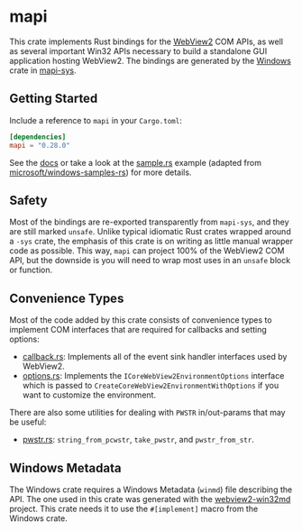 # mapi
This crate implements Rust bindings for the [WebView2](https://aka.ms/webview2) COM APIs, as well as several important Win32 APIs necessary to build a standalone GUI application hosting WebView2. The bindings are generated by the [Windows](https://github.com/microsoft/windows-rs) crate in [mapi-sys](https://crates.io/crates/mapi-sys).

## Getting Started
Include a reference to `mapi` in your `Cargo.toml`:
```toml
[dependencies]
mapi = "0.28.0"
```

See the [docs](https://docs.rs/mapi/) or take a look at the [sample.rs](https://github.com/wravery/webview2-rs/blob/main/crates/mapi/examples/sample.rs) example (adapted from [microsoft/windows-samples-rs](https://github.com/microsoft/windows-samples-rs/tree/master/webview2_win32)) for more details.

## Safety
Most of the bindings are re-exported transparently from `mapi-sys`, and they are still marked `unsafe`. Unlike typical idiomatic Rust crates wrapped around a `-sys` crate, the emphasis of this crate is on writing as little manual wrapper code as possible. This way, `mapi` can project 100% of the WebView2 COM API, but the downside is you will need to wrap most uses in an `unsafe` block or function.

## Convenience Types
Most of the code added by this crate consists of convenience types to implement COM interfaces that are required for callbacks and setting options:
- [callback.rs](https://github.com/wravery/webview2-rs/blob/main/crates/mapi/src/callback.rs): Implements all of the event sink handler interfaces used by WebView2.
- [options.rs](https://github.com/wravery/webview2-rs/blob/main/crates/mapi/src/options.rs): Implements the `ICoreWebView2EnvironmentOptions` interface which is passed to `CreateCoreWebView2EnvironmentWithOptions` if you want to customize the environment.

There are also some utilities for dealing with `PWSTR` in/out-params that may be useful:
- [pwstr.rs](https://github.com/wravery/webview2-rs/blob/main/crates/mapi/src/pwstr.rs): `string_from_pcwstr`, `take_pwstr`, and `pwstr_from_str`.

## Windows Metadata
The Windows crate requires a Windows Metadata (`winmd`) file describing the API. The one used in this crate was generated with the [webview2-win32md](https://github.com/wravery/webview2-win32md) project. This crate needs it to use the `#[implement]` macro from the Windows crate. 
